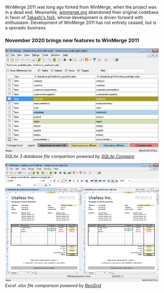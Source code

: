 WinMerge 2011 was long ago forked from WinMerge, when the project was in a dead end.
Meanwhile, [winmerge.org](https://winmerge.org/) abandoned their original codebase in favor of [Takashi's fork](https://github.com/WinMerge/winmerge),
whose development is driven forward with enthusiasm. Development of WinMerge 2011 has not entirely ceased, but is a sporadic business.

### November 2020 brings new features to WinMerge 2011

![SQLite Compare integrated into WinMerge GUI](Screenshots/SQLiteCompareHostedInWinMerge2011.png)  
*SQLite 3 database file comparison powered by [SQLite Compare](https://github.com/datadiode/SQLiteCompare)*

![ReoGrid Compare integrated into WinMerge GUI](Screenshots/ReoGridCompareHostedInWinMerge2011.png)  
*Excel .xlsx file comparison powered by [ReoGrid](https://github.com/datadiode/ReoGrid)*
